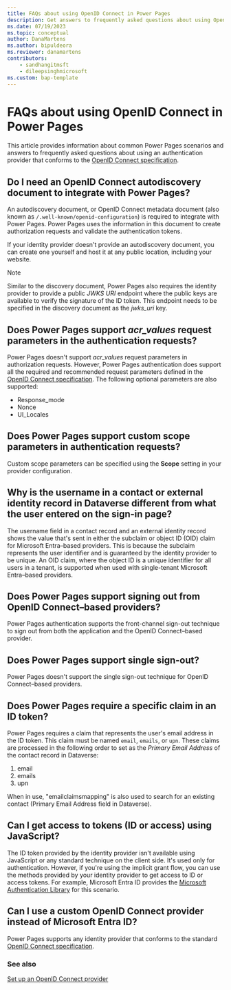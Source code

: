 ```yaml
---
title: FAQs about using OpenID Connect in Power Pages
description: Get answers to frequently asked questions about using OpenID Connect providers for authentication on sites you create with Microsoft Power Pages.
ms.date: 07/19/2023
ms.topic: conceptual
author: DanaMartens
ms.author: bipuldeora
ms.reviewer: danamartens
contributors:
    - sandhangitmsft
    - dileepsinghmicrosoft
ms.custom: bap-template
---
```


# FAQs about using OpenID Connect in Power Pages

This article provides information about common Power Pages scenarios and answers to frequently asked questions about using an authentication provider that conforms to the [OpenID Connect specification](https://openid.net/specs/openid-connect-core-1_0.html).

## Do I need an OpenID Connect autodiscovery document to integrate with Power Pages?

An autodiscovery document, or OpenID Connect metadata document (also known as `/.well-known/openid-configuration`) is required to integrate with Power Pages. Power Pages uses the information in this document to create authorization requests and validate the authentication tokens.

If your identity provider doesn't provide an autodiscovery document, you can create one yourself and host it at any public location, including your website.

> [!NOTE]
> Similar to the discovery document, Power Pages also requires the identity provider to provide a public *JWKS URI* endpoint where the public keys are available to verify the signature of the ID token. This endpoint needs to be specified in the discovery document as the *jwks_uri* key.

## Does Power Pages support *acr_values* request parameters in the authentication requests?

Power Pages doesn't support *acr_values* request parameters in authorization requests. However, Power Pages authentication does support all the required and recommended request parameters defined in the [OpenID Connect specification](https://openid.net/specs/openid-connect-core-1_0.html#AuthRequest). The following optional parameters are also supported:

- Response_mode
- Nonce
- UI_Locales

## Does Power Pages support custom scope parameters in authentication requests?

Custom scope parameters can be specified using the **Scope** setting in your provider configuration.

## Why is the username in a contact or external identity record in Dataverse different from what the user entered on the sign-in page?

The username field in a contact record and an external identity record shows the value that's sent in either the subclaim or object ID (OID) claim for Microsoft Entra&ndash;based providers. This is because the subclaim represents the user identifier and is guaranteed by the identity provider to be unique. An OID claim, where the object ID is a unique identifier for all users in a tenant, is supported when used with single-tenant Microsoft Entra&ndash;based providers.

## Does Power Pages support signing out from OpenID Connect&ndash;based providers?

Power Pages authentication supports the front-channel sign-out technique to sign out from both the application and the OpenID Connect&ndash;based provider.

## Does Power Pages support single sign-out?

Power Pages doesn't support the single sign-out technique for OpenID Connect&ndash;based providers.

## Does Power Pages require a specific claim in an ID token?

Power Pages requires a claim that represents the user's email address in the ID token. This claim must be named `email`, `emails`, or `upn`. These claims are processed in the following order to set as the *Primary Email Address* of the contact record in Dataverse:

1. email
1. emails
1. upn

When in use, "emailclaimsmapping" is also used to search for an existing contact (Primary Email Address field in Dataverse).

## Can I get access to tokens (ID or access) using JavaScript?

The ID token provided by the identity provider isn't available using JavaScript or any standard technique on the client side. It's used only for authentication. However, if you're using the implicit grant flow, you can use the methods provided by your identity provider to get access to ID or access tokens. For example, Microsoft Entra ID provides the [Microsoft Authentication Library](/azure/active-directory/develop/msal-overview) for this scenario.

## Can I use a custom OpenID Connect provider instead of Microsoft Entra ID?

Power Pages supports any identity provider that conforms to the standard [OpenID Connect specification](https://openid.net/specs/openid-connect-core-1_0.html).

### See also

[Set up an OpenID Connect provider](openid-provider.md)